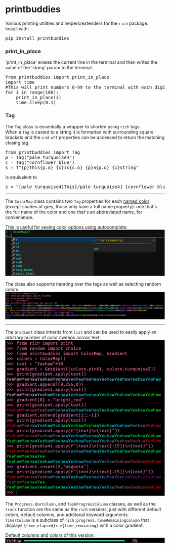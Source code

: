 # printbuddies

Various printing utilities and helpers/extenders for the `rich` package. <br>
Install with:
<pre>pip install printbuddies</pre>


### print_in_place

'print_in_place' erases the current line in the terminal and then writes the value of 
the 'string' param to the terminal.<br>
<pre>
from printbuddies import print_in_place
import time
#This will print numbers 0-99 to the terminal with each digit overwriting the last.
for i in range(100):
    print_in_place(i)
    time.sleep(0.1)
</pre>

### Tag

The `Tag` class is essentially a wrapper to shorten using `rich` tags.  
When a `Tag` is casted to a string it is formatted with surrounding square brackets 
and the `o` or `off` properties can be accessed to return the matching closing tag.  

<pre>
from printbuddies import Tag
p = Tag("pale_turquoise4")
c = Tag("cornflower_blue")
s = f"{p}This{p.o} {c}is{c.o} {p}a{p.o} {c}string"
</pre>

is equivalent to

<pre>
s = "[pale_turquoise4]This[/pale_turquoise4] [cornflower_blue]is[/cornflower_blue] [pale_turquoise4]a[/pale_turquoise4] [cornflower_blue]string"
</pre>

---
The `ColorMap` class contains two `Tag` properties for each 
[named color](https://rich.readthedocs.io/en/latest/appendix/colors.html) 
(except shades of grey, those only have a full name property):
one that's the full name of the color and one that's an abbreviated name, for convenience.  

This is useful for seeing color options using autocomplete:
![](imgs/autocomplete.png)

The class also supports iterating over the tags as well as selecting random colors:
![](imgs/iteration.png)

---
The `Gradient` class inherits from `list` and can be used to easily apply an arbitrary number of color sweeps across text:
![](imgs/gradient.png)

The `Progress`, `BarColumn`, and `TaskProgressColumn` classes, as well as the `track` function are the same as the `rich` versions, just with different default colors, default columns, and additonal keyword arguments.  
`TimerColumn` is a subclass of `rich.progress.TimeRemainingColumn` that displays `{time_elapsed}<->{time_remaining}` with a color gradient.  

Default columns and colors of this version:
![](imgs/progress.gif)